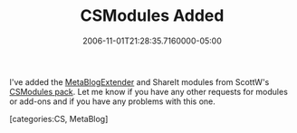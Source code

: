﻿---
title: CSModules Added
date: "2006-11-01T21:28:35.7160000-05:00"
description: I've added the MetaBlogExtender and ShareIt modules from ScottW's
featuredImage: img/csmodules-added-featured.png
---

I've added the [MetaBlogExtender](http://developer.communityserver.org/default.aspx/CS.MetaBlogExtender) and ShareIt modules from ScottW's [CSModules pack](http://communityserver.org/files/folders/csmodules/entry518791.aspx). Let me know if you have any other requests for modules or add-ons and if you have any problems with this one.

\[categories:CS, MetaBlog]

